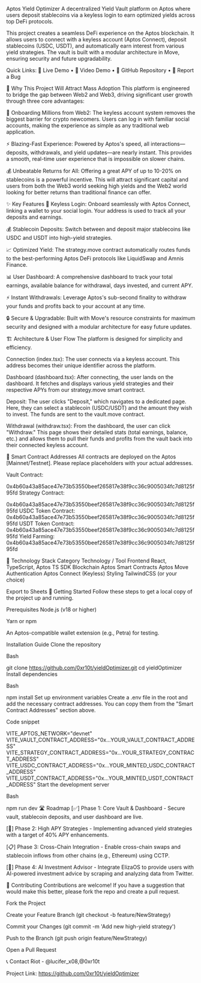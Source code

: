 Aptos Yield Optimizer
A decentralized Yield Vault platform on Aptos where users deposit stablecoins via a keyless login to earn optimized yields across top DeFi protocols.

This project creates a seamless DeFi experience on the Aptos blockchain. It allows users to connect with a keyless account (Aptos Connect), deposit stablecoins (USDC, USDT), and automatically earn interest from various yield strategies. The vault is built with a modular architecture in Move, ensuring security and future upgradability.

Quick Links: 🚀 Live Demo • 🎥 Video Demo • 🔗 GitHub Repository • 🐛 Report a Bug

🎯 Why This Project Will Attract Mass Adoption
This platform is engineered to bridge the gap between Web2 and Web3, driving significant user growth through three core advantages:

🚀 Onboarding Millions from Web2: The keyless account system removes the biggest barrier for crypto newcomers. Users can log in with familiar social accounts, making the experience as simple as any traditional web application.

⚡ Blazing-Fast Experience: Powered by Aptos's speed, all interactions—deposits, withdrawals, and yield updates—are nearly instant. This provides a smooth, real-time user experience that is impossible on slower chains.

💰 Unbeatable Returns for All: Offering a great APY of up to 10-20% on stablecoins is a powerful incentive. This will attract significant capital and users from both the Web3 world seeking high yields and the Web2 world looking for better returns than traditional finance can offer.

✨ Key Features
🔑 Keyless Login: Onboard seamlessly with Aptos Connect, linking a wallet to your social login. Your address is used to track all your deposits and earnings.

💰 Stablecoin Deposits: Switch between and deposit major stablecoins like USDC and USDT into high-yield strategies.

📈 Optimized Yield: The strategy.move contract automatically routes funds to the best-performing Aptos DeFi protocols like LiquidSwap and Amnis Finance.

📊 User Dashboard: A comprehensive dashboard to track your total earnings, available balance for withdrawal, days invested, and current APY.

⚡ Instant Withdrawals: Leverage Aptos's sub-second finality to withdraw your funds and profits back to your account at any time.

🔒 Secure & Upgradable: Built with Move's resource constraints for maximum security and designed with a modular architecture for easy future updates.

🏗 Architecture & User Flow
The platform is designed for simplicity and efficiency.

Connection (index.tsx): The user connects via a keyless account. This address becomes their unique identifier across the platform.

Dashboard (dashboard.tsx): After connecting, the user lands on the dashboard. It fetches and displays various yield strategies and their respective APYs from our strategy.move smart contract.

Deposit: The user clicks "Deposit," which navigates to a dedicated page. Here, they can select a stablecoin (USDC/USDT) and the amount they wish to invest. The funds are sent to the vault.move contract.

Withdrawal (withdraw.tsx): From the dashboard, the user can click "Withdraw." This page shows their detailed stats (total earnings, balance, etc.) and allows them to pull their funds and profits from the vault back into their connected keyless account.

📜 Smart Contract Addresses
All contracts are deployed on the Aptos [Mainnet/Testnet]. Please replace placeholders with your actual addresses.

Vault Contract:

0x4b60a43a85ace47e73b53550beef265817e38f9cc36c9005034fc7d8125f95fd
Strategy Contract:

0x4b60a43a85ace47e73b53550beef265817e38f9cc36c9005034fc7d8125f95fd
USDC Token Contract:
0x4b60a43a85ace47e73b53550beef265817e38f9cc36c9005034fc7d8125f95fd
USDT Token Contract:
0x4b60a43a85ace47e73b53550beef265817e38f9cc36c9005034fc7d8125f95fd
Yield Farming:
0x4b60a43a85ace47e73b53550beef265817e38f9cc36c9005034fc7d8125f95fd

🔧 Technology Stack
Category	Technology / Tool
Frontend	React, TypeScript, Aptos TS SDK
Blockchain	Aptos
Smart Contracts	Aptos Move
Authentication	Aptos Connect (Keyless)
Styling	TailwindCSS (or your choice)

Export to Sheets
🚀 Getting Started
Follow these steps to get a local copy of the project up and running.

Prerequisites
Node.js (v18 or higher)

Yarn or npm

An Aptos-compatible wallet extension (e.g., Petra) for testing.

Installation Guide
Clone the repository

Bash

git clone https://github.com/0xr10t/yieldOptimizer.git
cd yieldOptimizer
Install dependencies

Bash

npm install
Set up environment variables
Create a .env file in the root and add the necessary contract addresses. You can copy them from the "Smart Contract Addresses" section above.

Code snippet

VITE_APTOS_NETWORK="devnet"
VITE_VAULT_CONTRACT_ADDRESS="0x...YOUR_VAULT_CONTRACT_ADDRESS"
VITE_STRATEGY_CONTRACT_ADDRESS="0x...YOUR_STRATEGY_CONTRACT_ADDRESS"
VITE_USDC_CONTRACT_ADDRESS="0x...YOUR_MINTED_USDC_CONTRACT_ADDRESS"
VITE_USDT_CONTRACT_ADDRESS="0x...YOUR_MINTED_USDT_CONTRACT_ADDRESS"
Start the development server

Bash

npm run dev
🛣 Roadmap
[✅] Phase 1: Core Vault & Dashboard - Secure vault, stablecoin deposits, and user dashboard are live.

[🔄] Phase 2: High APY Strategies - Implementing advanced yield strategies with a target of 40% APY enhancements.

[📋] Phase 3: Cross-Chain Integration - Enable cross-chain swaps and stablecoin inflows from other chains (e.g., Ethereum) using CCTP.

[🔮] Phase 4: AI Investment Advisor - Integrate ElizaOS to provide users with AI-powered investment advice by scraping and analyzing data from Twitter.

🤝 Contributing
Contributions are welcome! If you have a suggestion that would make this better, please fork the repo and create a pull request.

Fork the Project

Create your Feature Branch (git checkout -b feature/NewStrategy)

Commit your Changes (git commit -m 'Add new high-yield strategy')

Push to the Branch (git push origin feature/NewStrategy)

Open a Pull Request

📞 Contact
Riot - @lucifer_x08,@0xr10t

Project Link: https://github.com/0xr10t/yieldOptimizer